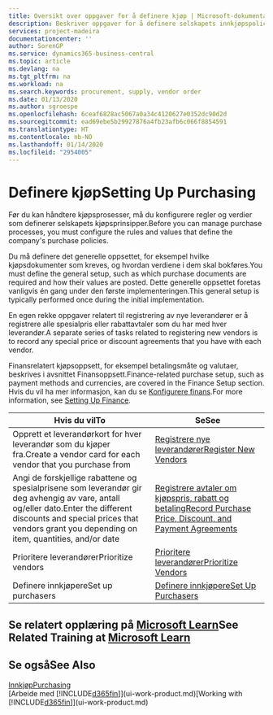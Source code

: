 ```yaml
---
title: Oversikt over oppgaver for å definere kjøp | Microsoft-dokumentasjon
description: Beskriver oppgaver for å definere selskapets innkjøpspolicyer og definere kjøpsprosessene.
services: project-madeira
documentationcenter: ''
author: SorenGP
ms.service: dynamics365-business-central
ms.topic: article
ms.devlang: na
ms.tgt_pltfrm: na
ms.workload: na
ms.search.keywords: procurement, supply, vendor order
ms.date: 01/13/2020
ms.author: sgroespe
ms.openlocfilehash: 6ceaf6828ac5067a0a34c4120627e0352dc90d2d
ms.sourcegitcommit: ead69ebe5b29927876a4fb23afb6c066f8854591
ms.translationtype: HT
ms.contentlocale: nb-NO
ms.lasthandoff: 01/14/2020
ms.locfileid: "2954005"
---
```

# <a name="setting-up-purchasing"></a><span data-ttu-id="1ec66-103">Definere kjøp</span><span class="sxs-lookup"><span data-stu-id="1ec66-103">Setting Up Purchasing</span></span>
<span data-ttu-id="1ec66-104">Før du kan håndtere kjøpsprosesser, må du konfigurere regler og verdier som definerer selskapets kjøpsprinsipper.</span><span class="sxs-lookup"><span data-stu-id="1ec66-104">Before you can manage purchase processes, you must configure the rules and values that define the company's purchase policies.</span></span>

<span data-ttu-id="1ec66-105">Du må definere det generelle oppsettet, for eksempel hvilke kjøpsdokumenter som kreves, og hvordan verdiene i dem skal bokføres.</span><span class="sxs-lookup"><span data-stu-id="1ec66-105">You must define the general setup, such as which purchase documents are required and how their values are posted.</span></span> <span data-ttu-id="1ec66-106">Dette generelle oppsettet foretas vanligvis én gang under den første implementeringen.</span><span class="sxs-lookup"><span data-stu-id="1ec66-106">This general setup is typically performed once during the initial implementation.</span></span>

<span data-ttu-id="1ec66-107">En egen rekke oppgaver relatert til registrering av nye leverandører er å registrere alle spesialpris eller rabattavtaler som du har med hver leverandør.</span><span class="sxs-lookup"><span data-stu-id="1ec66-107">A separate series of tasks related to registering new vendors is to record any special price or discount agreements that you have with each vendor.</span></span>

<span data-ttu-id="1ec66-108">Finansrelatert kjøpsoppsett, for eksempel betalingsmåte og valutaer, beskrives i avsnittet Finansoppsett.</span><span class="sxs-lookup"><span data-stu-id="1ec66-108">Finance-related purchase setup, such as payment methods and currencies, are covered in the Finance Setup section.</span></span> <span data-ttu-id="1ec66-109">Hvis du vil ha mer informasjon, kan du se [Konfigurere finans](finance-setup-finance.md).</span><span class="sxs-lookup"><span data-stu-id="1ec66-109">For more information, see [Setting Up Finance](finance-setup-finance.md).</span></span>

| <span data-ttu-id="1ec66-110">Hvis du vil</span><span class="sxs-lookup"><span data-stu-id="1ec66-110">To</span></span> | <span data-ttu-id="1ec66-111">Se</span><span class="sxs-lookup"><span data-stu-id="1ec66-111">See</span></span> |
| --- | --- |
| <span data-ttu-id="1ec66-112">Opprett et leverandørkort for hver leverandør som du kjøper fra.</span><span class="sxs-lookup"><span data-stu-id="1ec66-112">Create a vendor card for each vendor that you purchase from</span></span>|[<span data-ttu-id="1ec66-113">Registrere nye leverandører</span><span class="sxs-lookup"><span data-stu-id="1ec66-113">Register New Vendors</span></span>](purchasing-how-register-new-vendors.md) |
| <span data-ttu-id="1ec66-114">Angi de forskjellige rabattene og spesialprisene som leverandør gir deg avhengig av vare, antall og/eller dato.</span><span class="sxs-lookup"><span data-stu-id="1ec66-114">Enter the different discounts and special prices that vendors grant you depending on item, quantities, and/or date</span></span> |[<span data-ttu-id="1ec66-115">Registrere avtaler om kjøpspris, rabatt og betaling</span><span class="sxs-lookup"><span data-stu-id="1ec66-115">Record Purchase Price, Discount, and Payment Agreements</span></span>](purchasing-how-record-purchase-price-discount-payment-agreements.md) |
| <span data-ttu-id="1ec66-116">Prioritere leverandører</span><span class="sxs-lookup"><span data-stu-id="1ec66-116">Prioritize vendors</span></span> |[<span data-ttu-id="1ec66-117">Prioritere leverandører</span><span class="sxs-lookup"><span data-stu-id="1ec66-117">Prioritize Vendors</span></span>](purchasing-how-prioritize-vendors.md) |
| <span data-ttu-id="1ec66-118">Definere innkjøpere</span><span class="sxs-lookup"><span data-stu-id="1ec66-118">Set up purchasers</span></span> |[<span data-ttu-id="1ec66-119">Definere innkjøpere</span><span class="sxs-lookup"><span data-stu-id="1ec66-119">Set Up Purchasers</span></span>](purchasing-how-setup-purchasers.md) |

## <a name="see-related-training-at-microsoft-learnlearnmodulestrade-get-started-dynamics-365-business-central"></a><span data-ttu-id="1ec66-120">Se relatert opplæring på [Microsoft Learn](/learn/modules/trade-get-started-dynamics-365-business-central/)</span><span class="sxs-lookup"><span data-stu-id="1ec66-120">See Related Training at [Microsoft Learn](/learn/modules/trade-get-started-dynamics-365-business-central/)</span></span>

## <a name="see-also"></a><span data-ttu-id="1ec66-121">Se også</span><span class="sxs-lookup"><span data-stu-id="1ec66-121">See Also</span></span>
[<span data-ttu-id="1ec66-122">Innkjøp</span><span class="sxs-lookup"><span data-stu-id="1ec66-122">Purchasing</span></span>](purchasing-manage-purchasing.md)  
<span data-ttu-id="1ec66-123">[Arbeide med [!INCLUDE[d365fin](includes/d365fin_md.md)]](ui-work-product.md)</span><span class="sxs-lookup"><span data-stu-id="1ec66-123">[Working with [!INCLUDE[d365fin](includes/d365fin_md.md)]](ui-work-product.md)</span></span>
